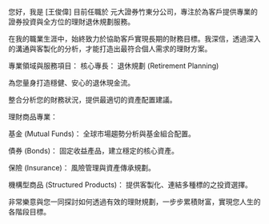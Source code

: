 您好，我是 [王俊偉]
目前任職於 元大證券竹東分公司，專注於為客戶提供專業的證券投資與全方位的理財退休規劃服務。

在我的職業生涯中，始終致力於協助客戶實現長期的財務目標。我深信，透過深入的溝通與客製化的分析，才能打造出最符合個人需求的理財方案。

專業領域與服務項目：
核心專長： 退休規劃 (Retirement Planning)

為您量身打造穩健、安心的退休現金流。

整合分析您的財務狀況，提供最適切的資產配置建議。

理財商品專業：

基金 (Mutual Funds)： 全球市場趨勢分析與基金組合配置。

債券 (Bonds)： 固定收益產品，建立穩定的核心資產。

保險 (Insurance)： 風險管理與資產傳承規劃。

機構型商品 (Structured Products)： 提供客製化、連結多種標的之投資選擇。

非常樂意與您一同探討如何透過有效的理財規劃，一步步累積財富，實現您人生的各階段目標。
